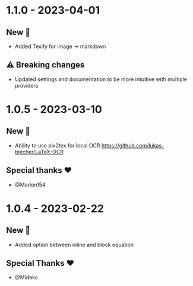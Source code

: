 # 1.1.0 - 2023-04-01
## New 🚀
- Added Texify for image → markdown
## ⚠️ Breaking changes
- Updated settings and documentation to be more intuitive with multiple providers

# 1.0.5 - 2023-03-10
## New 🚀
- Ability to use pix2tex for local OCR https://github.com/lukas-blecher/LaTeX-OCR
## Special thanks ❤️
- @Marlon154
# 1.0.4 - 2023-02-22
## New 🚀
- Added option between inline and block equation

## Special Thanks ❤️
- @Mideks
